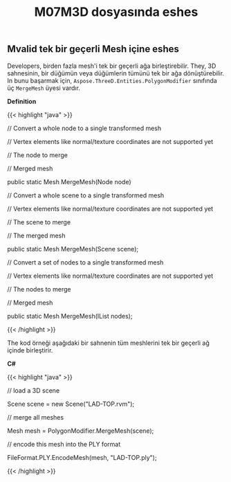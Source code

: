 ﻿---
title: M07M3D dosyasında eshes
type: docs
weight: 90
url: /tr/net/merge-meshes-in-3d-file/
description: Developers, birden fazla mesh'i tek bir geçerli ağa birleştirebilir. They, 3D sahnesinin, bir düğümün veya düğümlerin tümünü tek bir ağa dönüştürebilir. In bunu başarmak için, Aspose.ThreeD.Entities. olyolygon. odifier sınıfında üç MergeMesh üyesi vardır.
---
## **Mvalid tek bir geçerli Mesh içine eshes**
Developers, birden fazla mesh'i tek bir geçerli ağa birleştirebilir. They, 3D sahnesinin, bir düğümün veya düğümlerin tümünü tek bir ağa dönüştürebilir. In bunu başarmak için, `Aspose.ThreeD.Entities.PolygonModifier` sınıfında üç `MergeMesh` üyesi vardır.

**Definition**

{{< highlight "java" >}}

 // Convert a whole node to a single transformed mesh

// Vertex elements like normal/texture coordinates are not supported yet

// <param name="node">The node to merge</param>

// <returns>Merged mesh</returns>

public static Mesh MergeMesh(Node node)

// Convert a whole scene to a single transformed mesh

// Vertex elements like normal/texture coordinates are not supported yet

// <param name="scene">The scene to merge</param>

// <returns>The merged mesh</returns>

public static Mesh MergeMesh(Scene scene);

// Convert a set of nodes to a single transformed mesh

// Vertex elements like normal/texture coordinates are not supported yet

// <param name="nodes">The nodes to merge</param>

// <returns>Merged mesh</returns>

public static Mesh MergeMesh(IList<Node> nodes);

{{< /highlight >}}

The kod örneği aşağıdaki bir sahnenin tüm meshlerini tek bir geçerli ağ içinde birleştirir.

**C#**

{{< highlight "java" >}}

 // load a 3D scene

Scene scene = new Scene("LAD-TOP.rvm");

// merge all meshes

Mesh mesh = PolygonModifier.MergeMesh(scene);

// encode this mesh into the PLY format

FileFormat.PLY.EncodeMesh(mesh, "LAD-TOP.ply");

{{< /highlight >}}
